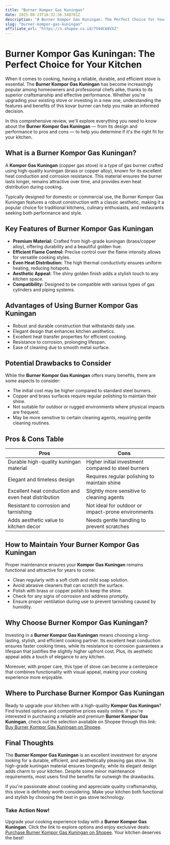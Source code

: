 ```yaml
---
title: "Burner Kompor Gas Kuningan"
date: 2025-08-23T16:32:56.540781Z
description: "# Burner Kompor Gas Kuningan: The Perfect Choice for Your Kitchen..."
slug: "burner-kompor-gas-kuningan"
affiliate_url: "https://s.shopee.co.id/7V44C68VX2"
---
```

# Burner Kompor Gas Kuningan: The Perfect Choice for Your Kitchen

When it comes to cooking, having a reliable, durable, and efficient stove is essential. The **Burner Kompor Gas Kuningan** has become increasingly popular among homeowners and professional chefs alike, thanks to its superior craftsmanship and effective performance. Whether you're upgrading your existing stove or investing in a new one, understanding the features and benefits of this kovar burner can help you make an informed decision.

In this comprehensive review, we'll explore everything you need to know about the **Burner Kompor Gas Kuningan** — from its design and performance to pros and cons — to help you determine if it's the right fit for your kitchen.

## What is a Burner Kompor Gas Kuningan?

A **Kompor Gas Kuningan** (copper gas stove) is a type of gas burner crafted using high-quality kuningan (brass or copper alloy), known for its excellent heat conduction and corrosion resistance. This material ensures the burner lasts longer, remains attractive over time, and provides even heat distribution during cooking.

Typically designed for domestic or commercial use, the Burner Kompor Gas Kuningan features a robust construction with a classic aesthetic, making it a popular choice for traditional kitchens, culinary enthusiasts, and restaurants seeking both performance and style.

## Key Features of Burner Kompor Gas Kuningan

- **Premium Material:** Crafted from high-grade kuningan (brass/copper alloy), offering durability and a beautiful golden hue.
- **Efficient Flame Control:** Precise control over the flame intensity allows for versatile cooking styles.
- **Even Heat Distribution:** The high thermal conductivity ensures uniform heating, reducing hotspots.
- **Aesthetic Appeal:** The shiny golden finish adds a stylish touch to any kitchen space.
- **Compatibility:** Designed to be compatible with various types of gas cylinders and piping systems.

## Advantages of Using Burner Kompor Gas Kuningan

- Robust and durable construction that withstands daily use.
- Elegant design that enhances kitchen aesthetics.
- Excellent heat transfer properties for efficient cooking.
- Resistance to corrosion, prolonging lifespan.
- Ease of cleaning due to smooth metal surface.

## Potential Drawbacks to Consider

While the **Burner Kompor Gas Kuningan** offers many benefits, there are some aspects to consider:

- The initial cost may be higher compared to standard steel burners.
- Copper and brass surfaces require regular polishing to maintain their shine.
- Not suitable for outdoor or rugged environments where physical impacts are frequent.
- May be more sensitive to certain cleaning agents, requiring gentle cleaning routines.

## Pros & Cons Table

| **Pros**                                            | **Cons**                                              |
|-----------------------------------------------------|-------------------------------------------------------|
| Durable high-quality kuningan material             | Higher initial investment compared to steel burners |
| Elegant and timeless design                        | Requires regular polishing to maintain shine       |
| Excellent heat conduction and even heat distribution | Slightly more sensitive to cleaning agents         |
| Resistant to corrosion and tarnishing             | Not ideal for outdoor or impact-prone environments  |
| Adds aesthetic value to kitchen decor             | Needs gentle handling to prevent scratches         |

## How to Maintain Your Burner Kompor Gas Kuningan

Proper maintenance ensures your **Kompor Gas Kuningan** remains functional and attractive for years to come:

- Clean regularly with a soft cloth and mild soap solution.
- Avoid abrasive cleaners that can scratch the surface.
- Polish with brass or copper polish to keep the shine.
- Check for any signs of corrosion and address promptly.
- Ensure proper ventilation during use to prevent tarnishing caused by humidity.

## Why Choose Burner Kompor Gas Kuningan?

Investing in a **Burner Kompor Gas Kuningan** means choosing a long-lasting, stylish, and efficient cooking partner. Its excellent heat conduction ensures faster cooking times, while its resistance to corrosion guarantees a lifespan that justifies the slightly higher upfront cost. Plus, its aesthetic appeal adds a touch of elegance to any kitchen.

Moreover, with proper care, this type of stove can become a centerpiece that combines functionality with visual appeal, making your cooking experience more enjoyable.

## Where to Purchase Burner Kompor Gas Kuningan

Ready to upgrade your kitchen with a high-quality **Kompor Gas Kuningan**? Find trusted options and competitive prices easily online. If you're interested in purchasing a reliable and premium **Burner Kompor Gas Kuningan**, check out the selection available on Shopee through this link: [Buy Burner Kompor Gas Kuningan on Shopee](https://s.shopee.co.id/7V44C68VX2).

## Final Thoughts

The **Burner Kompor Gas Kuningan** is an excellent investment for anyone looking for a durable, efficient, and aesthetically pleasing gas stove. Its high-grade kuningan material ensures longevity, while its elegant design adds charm to your kitchen. Despite some minor maintenance requirements, most users find the benefits far outweigh the drawbacks.

If you're passionate about cooking and appreciate quality craftsmanship, this stove is definitely worth considering. Make your kitchen both functional and stylish by choosing the best in gas stove technology.

### Take Action Now!

Upgrade your cooking experience today with a **Burner Kompor Gas Kuningan**. Click the link to explore options and enjoy exclusive deals: [Purchase Burner Kompor Gas Kuningan on Shopee](https://s.shopee.co.id/7V44C68VX2). Your kitchen deserves the best!